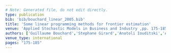```yaml
---
# Note: Generated file, do not edit directly.
type: publication
bib: 'bib/bouchard_linear_2005.bib'
title: 'Some linear programming methods for frontier estimation'
venue: 'Applied Stochastic Models in Business and Industry ,pp. 175-185'
authors: ['Guillaume Bouchard','Stephane Girard','Anatoli Iouditski','Alexander Nazin']
venue_type: international
pages: "175-185"
---
```

